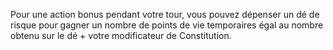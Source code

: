Pour une action bonus pendant votre tour, vous pouvez dépenser un dé de risque pour gagner un nombre de points de vie temporaires égal au nombre obtenu sur le dé + votre modificateur de Constitution.
